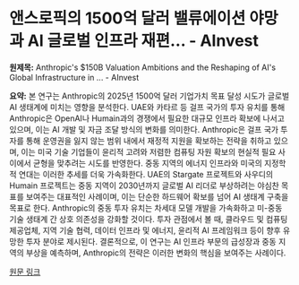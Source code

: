 # 앤스로픽의 1500억 달러 밸류에이션 야망과 AI 글로벌 인프라 재편… - AInvest

**원제목:** Anthropic's $150B Valuation Ambitions and the Reshaping of AI's Global Infrastructure in ... - AInvest

**요약:** 본 연구는 Anthropic의 2025년 1500억 달러 기업가치 목표 달성 시도가 글로벌 AI 생태계에 미치는 영향을 분석한다.  UAE와 카타르 등 걸프 국가의 투자 유치를 통해 Anthropic은 OpenAI나 Humain과의 경쟁에서 필요한 대규모 인프라 확보에 나서고 있으며, 이는 AI 개발 및 자금 조달 방식의 변화를 의미한다.  Anthropic은 걸프 국가 투자를 통해 운영권을 잃지 않는 범위 내에서 재정적 지원을 확보하는 전략을 취하고 있으며, 이는 미국 기술 기업들이 윤리적 고려와 저렴한 컴퓨팅 자원 확보의 현실적 필요 사이에서 균형을 맞추려는 시도를 반영한다.  중동 지역의 에너지 인프라와 미국의 지정학적 연대는 이러한 추세를 더욱 가속화한다.  UAE의 Stargate 프로젝트와 사우디의 Humain 프로젝트는 중동 지역이 2030년까지 글로벌 AI 리더로 부상하려는 야심찬 목표를 보여주는 대표적인 사례이며,  이는 단순한 하드웨어 확보를 넘어  AI 생태계 구축을 목표로 한다. Anthropic의 중동 투자 유치는 차세대 모델 개발을 가속화하고 미-중동 기술 생태계 간 상호 의존성을 강화할 것이다.  투자 관점에서 볼 때, 클라우드 및 컴퓨팅 제공업체, 지역 기술 협력, 데이터 인프라 및 에너지, 윤리적 AI 프레임워크 등이 향후 유망한 투자 분야로 제시된다.  결론적으로, 이 연구는 AI 인프라 부문의 급성장과 중동 지역의 부상을 예측하며,  Anthropic의 전략은 이러한 변화의 핵심을 보여주는 사례이다.

[원문 링크](https://www.ainvest.com/news/anthropic-150b-valuation-ambitions-reshaping-ai-global-infrastructure-middle-east-2507/)
